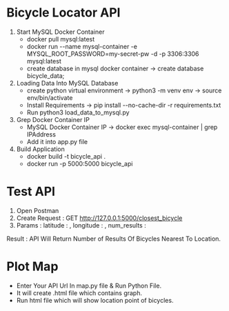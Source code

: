 # Bicycle Locator API

1. Start MySQL Docker Container
   - docker pull mysql:latest
   - docker run --name mysql-container -e MYSQL_ROOT_PASSWORD=my-secret-pw -d -p 3306:3306 mysql:latest
   - create database in mysql docker container -> create database bicycle_data;
2. Loading Data Into MySQL Database
   - create python virtual environment -> python3 -m venv env -> source env/bin/activate
   - Install Requirements -> pip install --no-cache-dir -r requirements.txt
   - Run python3 load_data_to_mysql.py
3. Grep Docker Container IP
   - MySQL Docker Container IP -> docker exec mysql-container | grep IPAddress
   - Add it into app.py file
4. Build Application
   - docker build -t bicycle_api .
   - docker run -p 5000:5000 bicycle_api

# Test API
1. Open Postman
2. Create Request : GET http://127.0.0.1:5000/closest_bicycle
3. Params : latitude : <value>, longitude : <value>, num_results : <value>

Result : API Will Return Number of Results Of Bicycles Nearest To Location. 

# Plot Map
- Enter Your API Url In map.py file & Run Python File.
- It will create .html file which contains graph.
- Run html file which will show location point of bicycles.